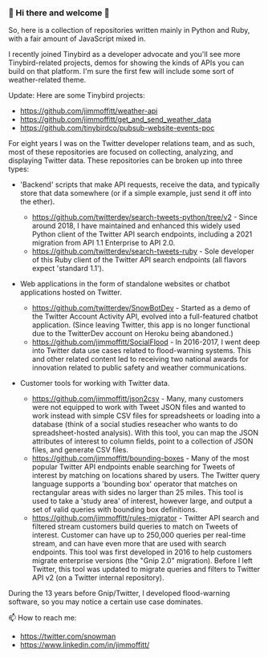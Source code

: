 ### 👋 Hi there and welcome 👋

So, here is a collection of repositories written mainly in Python and Ruby, with a fair amount of JavaScript mixed in. 

I recently joined Tinybird as a developer advocate and you'll see more Tinybird-related projects, demos for showing the kinds of APIs you can build on that platform. I'm sure the first few will include some sort of weather-related theme. 

Update: Here are some Tinybird projects:
* https://github.com/jimmoffitt/weather-api
* https://github.com/jimmoffitt/get_and_send_weather_data
* https://github.com/tinybirdco/pubsub-website-events-poc
  
For eight years I was on the Twitter developer relations team, and as such, most of these repositories are focused on collecting, analyzing, and displaying Twitter data. These repositories can be broken up into three types:

- 'Backend' scripts that make API requests, receive the data, and typically store that data somewhere (or if a simple example, just send it off into the ether). 
  - https://github.com/twitterdev/search-tweets-python/tree/v2 - Since around 2018, I have maintained and enhanced this widely used Python client of the Twitter API search endpoints, including a 2021 migration from API 1.1 Enterprise to API 2.0.
  - https://github.com/twitterdev/search-tweets-ruby - Sole developer of this Ruby client of the Twitter API search endpoints (all flavors expect 'standard 1.1'). 

- Web applications in the form of standalone websites or chatbot applications hosted on Twitter. 
  - https://github.com/twitterdev/SnowBotDev - Started as a demo of the Twitter Account Activity API, evolved into a full-featured chatbot application. (Since leaving Twitter, this app is no longer functional due to the TwitterDev account on Heroku being abandoned.)
  - https://github.com/jimmoffitt/SocialFlood - In 2016-2017, I went deep into Twitter data use cases related to flood-warning systems. This and other related content led to receiving two national awards for innovation related to public safety and weather communications. 

- Customer tools for working with Twitter data. 
  - https://github.com/jimmoffitt/json2csv - Many, many customers were not equipped to work with Tweet JSON files and wanted to work instead with simple CSV files for spreadsheets or loading into a database (think of a social studies reseacher who wants to do spreadsheet-hosted analysis). With this tool, you can map the JSON attributes of interest to column fields, point to a collection of JSON files, and generate CSV files.  
  - https://github.com/jimmoffitt/bounding-boxes - Many of the most popular Twitter API endpoints enable searching for Tweets of interest by matching on locations shared by users. The Twitter query language supports a 'bounding box' operator that matches on rectangular areas with sides no larger than 25 miles. This tool is used to take a 'study area' of interest, however large, and output a set of valid queries with bounding box definitions.
  - https://github.com/jimmoffitt/rules-migrator - Twitter API search and filtered stream customers build queries to match on Tweets of interest. Customer can have up to 250,000 queries per real-time stream, and can have even more that are used with search endpoints. This tool was first developed in 2016 to help customers migrate enterprise versions (the "Gnip 2.0" migration). Before I left Twitter, this tool was updated to migrate queries and filters to Twitter API v2 (on a Twitter internal repository).

During the 13 years before Gnip/Twitter, I developed flood-warning software, so you may notice a certain use case dominates. 

📫 How to reach me: 
* https://twitter.com/snowman 
* https://www.linkedin.com/in/jimmoffitt/


<!--
**jimmoffitt/jimmoffitt** is a ✨ _special_ ✨ repository because its `README.md` (this file) appears on your GitHub profile.

Here are some ideas to get you started:

- 🔭 I’m currently working on ...
- 🌱 I’m currently learning ...
- 👯 I’m looking to collaborate on ...
- 🤔 I’m looking for help with ...
- 💬 Ask me about ...
- 📫 How to reach me: ...
- 😄 Pronouns: ...
- ⚡ Fun fact: ...
-->
